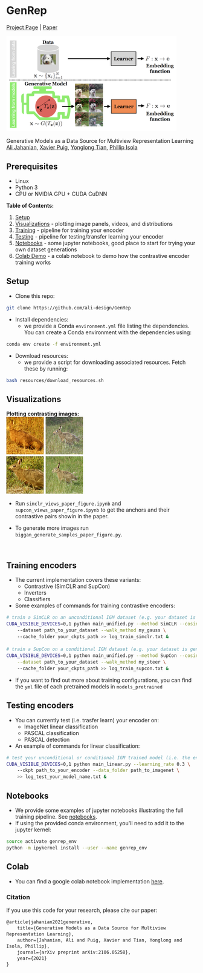 # GenRep
[Project Page](https://ali-design.github.io/GenRep/) |  [Paper](https://arxiv.org/abs/2106.05258) 

<img src='img/teaser.png' width=450>  

Generative Models as a Data Source for Multiview Representation Learning\
[Ali Jahanian](http://people.csail.mit.edu/jahanian), [Xavier Puig](https://people.csail.mit.edu/xavierpuig/), [Yonglong Tian](https://people.csail.mit.edu/yonglong/), [Phillip Isola](http://web.mit.edu/phillipi/)

## Prerequisites
- Linux
- Python 3
- CPU or NVIDIA GPU + CUDA CuDNN

**Table of Contents:**<br>
1. [Setup](#setup)<br>
2. [Visualizations](#visualizations) - plotting image panels, videos, and distributions<br>
3. [Training](#training) - pipeline for training your encoder<br>
4. [Testing](#testing) - pipeline for testing/transfer learning your encoder<br>
5. [Notebooks](#notebooks) - some jupyter notebooks, good place to start for trying your own dataset generations<br>
5. [Colab Demo](#colab) - a colab notebook to demo how the contrastive encoder training works<br>

<a name="setup"/>

## Setup

- Clone this repo:
```bash
git clone https://github.com/ali-design/GenRep
```

- Install dependencies:
	- we provide a Conda `environment.yml` file listing the dependencies. You can create a Conda environment with the dependencies using:
```bash
conda env create -f environment.yml
```

- Download resources:
	- we provide a script for downloading associated resources. Fetch these by running:
```bash
bash resources/download_resources.sh
```

<a name="visualizations"/>

## Visualizations

**Plotting contrasting images:**
<br>
<img src='img/panels.png'>

- Run `simclr_views_paper_figure.ipynb` and `supcon_views_paper_figure.ipynb` to get the anchors and their contrastive pairs showin in the paper. 

- To generate more images run `biggan_generate_samples_paper_figure.py`.


<!-- **Generating the plots in the paper:**
<br>
<img src='img/plots.png' width=300>

- Run `plots.ipynb` to get the plots in the paper. We added some pretrained weights in the `./models_pretrained` if you want to run tests on them, but you can also use the models you train yourself. -->

<!-- 
```bash
python vis_image.py \
	models_pretrained/biggan_zoom_linear_lr0.0001_l2/model_20000_final.ckpt \
	models_pretrained/biggan_zoom_linear_lr0.0001_l2/opt.yml \
	--gpu 0 --num_samples 50 --noise_seed 20 --truncation 0.5 --category 207

python vis_image.py \
        models_pretrained/stylegan_color_linear_lr0.0001_l2_cats_w/model_2000_final.ckpt \
        models_pretrained/stylegan_color_linear_lr0.0001_l2_cats_w/opt.yml \
        --gpu 1 --num_samples 10 --noise_seed 20 
```

- By default this will save generated images to `<output_dir>/images` specified in the config yml, unless overwritten with the `--output_dir` option -->

<br>

<!-- **To make a videos:**
<br>
<img src='img/cats.gif' width=300><img src='img/color.gif' width=300>

```bash
python vis_video.py [CHECKPOINT] [CONFIG] --gpu [GPU] --noise_seed [SEED] --sample [SAMPLE]

python vis_video.py models_pretrained/biggan_color_linear_lr0.001_l2/model_20000_final.ckpt \
	models_pretrained/biggan_color_linear_lr0.001_l2/opt.yml  --gpu 0 --sample 10 \
	--noise_seed 20 --truncation 0.5 --category 538 --min_alpha -1 --max_alpha 0
```

- By default this will save output to `<output_dir>/video` specified in the config yml, unless overwritten with the `--output_dir` and `--filename` options
<br>

**To draw distributions:**
<br>
<img src='img/distribution.png' width=300>

To draw distributions, you will need to have downloaded the object detector through `resources/download_resources.sh` (for objects) or installed dlib through `environment.yml` (for faces). 
```bash
python vis_distribution.py [CHECKPOINT] [CONFIG] --gpu [GPU]

python vis_distribution.py models_pretrained/biggan_shiftx_linear_lr0.001_l2/model_20000_final.ckpt \
	models_pretrained/biggan_shiftx_linear_lr0.001_l2/opt.yml  --gpu 0
```
- By default this will save output to `<output_dir>/distribution` specified in the config yml, unless overwritten with the `--output_dir` option
-->
<a name="training"/> 

## Training encoders
- The current implementation covers these variants:
	- Contrastive (SimCLR and SupCon)
	- Inverters
	- Classifiers
- Some examples of commands for training contrastive encoders:
```bash
# train a SimCLR on an unconditional IGM dataset (e.g. your dataset is generated by a Gaussian walk, called my_gauss in a GANs model)
CUDA_VISIBLE_DEVICES=0,1 python main_unified.py --method SimCLR --cosine \ 
	--dataset path_to_your_dataset --walk_method my_gauss \ 
	--cache_folder your_ckpts_path >> log_train_simclr.txt &

# train a SupCon on a conditional IGM dataset (e.g. your dataset is generated by steering walks, called my_steer in a GANs model)
CUDA_VISIBLE_DEVICES=0,1 python main_unified.py --method SupCon --cosine \
	--dataset path_to_your_dataset --walk_method my_steer \ 
	--cache_folder your_ckpts_path >> log_train_supcon.txt &
```
- If you want to find out more about training configurations, you can find the `yml` file of each pretrained models in `models_pretrained`

<a name="testing"/> 

## Testing encoders
- You can currently test (i.e. trasfer learn) your encoder on:
	- ImageNet linear classification
	- PASCAL classification
	- PASCAL detection
- An example of commands for linear classification:
```bash
# test your unconditional or conditional IGM trained model (i.e. the encoder you trained in the previous section) on ImageNet
CUDA_VISIBLE_DEVICES=0,1 python main_linear.py --learning_rate 0.3 \ 
	--ckpt path_to_your_encoder --data_folder path_to_imagenet \
	>> log_test_your_model_name.txt &
```

<a name="notebooks"/> 

## Notebooks

- We provide some examples of jupyter notebooks illustrating the full training pipeline. See [notebooks](./notebooks).
- If using the provided conda environment, you'll need to add it to the jupyter kernel:
```bash
source activate genrep_env
python -m ipykernel install --user --name genrep_env
```

<a name="colab"/>

## Colab

- You can find a google colab notebook implementation [here](https://colab.research.google.com/drive/1NTReWjgJBQTLUQJF1D3K26h1RLy7V3LD?authuser=1).

### Citation
If you use this code for your research, please cite our paper:

```
@article{jahanian2021generative, 
	title={Generative Models as a Data Source for Multiview Representation Learning}, 
	author={Jahanian, Ali and Puig, Xavier and Tian, Yonglong and Isola, Phillip}, 
	journal={arXiv preprint arXiv:2106.05258}, 
	year={2021} 
}
```



